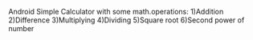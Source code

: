 Android Simple Calculator with some math.operations:
1)Addition
2)Difference
3)Multiplying
4)Dividing
5)Square root
6)Second power of number
